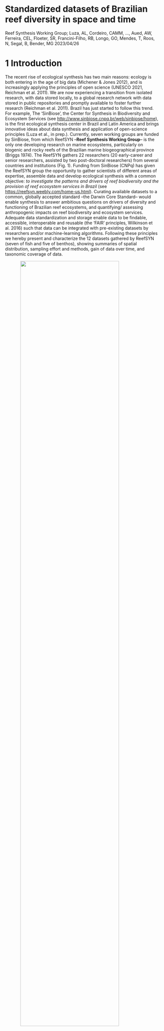 Standardized datasets of Brazilian reef diversity in space and time
================
Reef Synthesis Working Group; Luza, AL, Cordeiro, CAMM, …, Aued, AW,
Ferreira, CEL, Floeter, SR, Francini-Filho, RB, Longo, GO, Mendes, T,
Roos, N, Segal, B, Bender, MG
2023/04/26

<!-- README.md is generated from README.Rmd. Please edit that file -->
<!-- badges: start -->
<!-- badges: end -->

# 1 Introduction

The recent rise of ecological synthesis has two main reasons: ecology is
both entering in the age of big data (Michener & Jones 2012), and is
increasingly applying the principles of open science (UNESCO 2021,
Reichman et al. 2011). We are now experiencing a transition from
isolated research, with data stored locally, to a global research
network with data stored in public repositories and promptly available
to foster further research (Reichman et al. 2011). Brazil has just
started to follow this trend. For example, The ‘SinBiose’, the Center
for Synthesis in Biodiversity and Ecosystem Services (see
<http://www.sinbiose.cnpq.br/web/sinbiose/home>), is the first
ecological synthesis center in Brazil and Latin America and brings
innovative ideas about data synthesis and application of open-science
principles (Luza et al., in prep.). Currently, seven working groups are
funded by SinBiose, from which ReefSYN –**Reef Synthesis Working
Group**– is the only one developing research on marine ecosystems,
particularly on biogenic and rocky reefs of the Brazilian marine
biogeographical province (Briggs 1974). The ReefSYN gathers 22
researchers (20 early-career and senior researchers, assisted by two
post-doctoral researchers) from several countries and institutions (Fig.
1). Funding from SinBiose (CNPq) has given the ReefSYN group the
opportunity to gather scientists of different areas of expertise,
assemble data and develop ecological synthesis with a common objective:
*to investigate the patterns and drivers of reef biodiversity and the
provision of reef ecosystem services in Brazil* (see
<https://reefsyn.weebly.com/home-us.html>). Curating available datasets
to a common, globally accepted standard –the Darwin Core Standard– would
enable synthesis to answer ambitious questions on drivers of diversity
and functioning of Brazilian reef ecosystems, and quantifying/ assessing
anthropogenic impacts on reef biodiversity and ecosystem services.
Adequate data standardization and storage enable data to be findable,
accessible, interoperable and reusable (the ‘FAIR’ principles, Wilkinson
et al. 2016) such that data can be integrated with pre-existing datasets
by researchers and/or machine-learning algorithms. Following these
principles we hereby present and characterize the 12 datasets gathered
by ReefSYN (seven of fish and five of benthos), showing summaries of
spatial distribution, sampling effort and methods, gain of data over
time, and taxonomic coverage of data.

<img src="README_files/figure-gfm/unnamed-chunk-1-1.png" width="80%" height="80%" style="display: block; margin: auto;" /><img src="README_files/figure-gfm/unnamed-chunk-1-2.png" width="80%" height="80%" style="display: block; margin: auto;" />
Fig. 1: Institutions (A) and research topics (B) explored by the ReefSYN
team members.

# 2 Methodology

## 2.1 Geographical and temporal coverage

From 2001 up to 2020, we gathered data on fish and benthic organisms
(e.g., algae, corals) in more 344 localities distributed throughout the
Brazilian coast and oceanic islands (Fig. 2, Tables 1 and 2). All these
data came from geographically replicated, large-scale and long-term
ecological monitoring research programs conducted over the last decades
in Brazil (SISBOTA-MAR, PELD-ILOC, Abrolhos Bank monitoring), and from
novel initiatives such as the monitoring of reef fish and benthos of Rio
Grande do Norte (e.g., Ross et al. 2019). The Brazilian marine
biogeographical province (Briggs, 1974; Floeter et al., 2008; Pinheiro
et al., 2018), located in Southwestern Atlantic, host reefs with mostly
turbid and nutrient-rich waters due to the sediment discharge from
several rivers that flow into the coast (Aued et al., 2018; Loiola et
al., 2019; Mies et al., 2020).Coral and rocky reefs are disposed along
more than 27 latitude degrees in the narrow continental shelf (0.91N to
27.6S latitude degrees; Fig. 3). These reefs are exposed to varied
temperature, productivity and salinity settings, producing a
north/northeast and south/southeast regionalization of the coastal
biodiversity (Cord et al., 2022; Pinheiro et al., 2018). Far from the
coast there are four oceanic islands, which host coralligenous and rocky
reefs, with high endemism levels, and a varied similarity in species
composition to that of coastal reefs (Cord et al., 2022; Pinheiro et
al., 2018). Recent analysis of spatially extensive benthic datasets
revealed clear-water reef communities occurring in the oceanic islands
and in oligotrophic waters from the Northeast region, whereas
turbid-water reef communities occurring throughout the coast (Santana et
al. 2023). The sampling effort available in the current datasets was not
evenly distributed in time. Indeed, since 2001, the number of samples
accumulated over time, as well as the number of sampled taxa (Fig. 2).
There was a notable increase in sampling effort after 2012-2013, which
is associated with the Sisbiota-Mar network, the increase in team
members, aggregation of datasets, and the total amount of financial
support derived from network cooperative efforts/partners. The
ProspeqMar project, for example, which has bioprospection and holobiotic
investigation objectives, has been an important contribution to network
maintenance from 2013 onwards. Notably, the cumulative number of
eventIDs (i.e. information associated with a sampling event–
i.e. something that occurs at a place and time– Darwin Core Task Group
(2009)) over time across the datasets show that i) there was an abrupt
increase in the number of eventIDs after 2013, mainly for benthos
(leveraged by the Sisbiota-Mar project (CNPq)), ii) large projects such
as Sisbiota-Mar and PELD ILOC have already made an effort to gather data
from previous initiatives (Krajewski & Floeter 2011), iii) there was a
nearly constant increase in the number of fish taxa over time. For
benthos, in contrast, there were years of constancy amid years of abrupt
increase in the number of identified taxa (Figs. 3 and 4), a delay
probably caused by the laboratory and computational work required to
identify these organisms.

<img src="README_files/figure-gfm/unnamed-chunk-2-1.png" width="100%" height="100%" style="display: block; margin: auto;" />
Fig. 2: Spatial distribution of fish (left) and benthos (right) sampling
sites per dataset.

## 2.2 Data description

The datasets described here represent different efforts to gather data
on reef fish and benthos along the Brazilian biogeographical province.
We hereby present 13 datasets, being eight of reef fish and five of
benthos. Three out of seven fish datasets and two out of five benthic
datasets are time series (Tables 1 and 2). The remaining datasets are
spatial snapshots (only one visit to a site) whose data were collected
over many years. There were a total of 24020 samples distributed
throughout the Brazilian biogeographic province (n=19969 for fish, and
n=4051) from 2001 to 2023. These samples were distributed in a total of
55 sites and 316 localities.

Table 1: Description of reef fish datasets.

| Dataset |         Sampling Protocol          | Samples (n) |     Scale     | Sampling area (m2) | Number of sites |    Latitude    |   Longitude    |   Years   |
|:-------:|:----------------------------------:|:-----------:|:-------------:|:------------------:|:---------------:|:--------------:|:--------------:|:---------:|
|    I    | Underwater visual survey - 20 x 2m |    4570     | Transect/plot |         40         |       20        |  -27.85, 0.92  | -48.52, -28.86 | 2001-2015 |
|   VI    |        Video plot - 2 x 1m         |     390     | Transect/plot |         2          |       12        |  -27.6, -0.87  | -48.39, -34.04 | 2009-2014 |
|   IV    | Underwater Visual Survey - 20 x 2m |    3480     | Transect/plot |         40         |        4        |  -20.53, 0.97  | -33.82, -28.86 | 2006-2019 |
|  VIII   | Underwater visual survey - 20 x 2m |     859     | Transect/plot |         40         |        7        |  -6.38, -4.72  | -36.7, -34.93  | 2016-2023 |
|    V    | Underwater visual survey - 20 x 2m |    1897     | Transect/plot |         40         |        9        | -27.84, -27.12 | -48.53, -48.33 | 2007-2021 |
|   III   | Underwater visual survey - 20 x 2m |    2146     | Transect/plot |         40         |        1        | -23.01, -22.96 | -42.04, -41.98 | 2003-2021 |
|   II    | Stationary visual survey - 4 x 2m  |    6422     | Transect/plot |         8          |        5        |  -18, -16.89   | -39.15, -38.65 | 2001-2014 |
|   VII   | Underwater visual survey - 20 x 2m |     330     | Transect/plot |         40         |        1        | -24.11, -24.1  | -45.71, -45.69 | 2013-2022 |

Table 2: number of sampling events of benthos sampling, per dataset.

| Dataset |       Sampling Protocol       | Samples (n) |   Scale    | Sampling area (m2) | Number of sites |    Latitude    |   Longitude    |   Years   |
|:-------:|:-----------------------------:|:-----------:|:----------:|:------------------:|:---------------:|:--------------:|:--------------:|:---------:|
|   XI    | Photoquadrats - 0.25 x 0.25 m |     345     | Plot/point |        0.06        |       15        |  -27.6, -0.87  | -48.39, -29.31 | 2010-2014 |
|    X    | Photoquadrats - 0.66 x 0.75 m |     24      | Plot/point |        0.50        |        7        |  -24.29, 0.92  | -46.18, -28.86 | 2008-2018 |
|   XII   |    Photoquadrats 50 X 50cm    |    2748     | Plot/point |        0.25        |        4        |  -20.52, 0.92  | -33.82, -29.32 | 2013-2019 |
|  XIII   | Photoquadrats - 0.25 x 0.25 m |     285     | Plot/point |        0.06        |        7        |  -6.38, -4.75  | -36.69, -34.93 | 2016-2017 |
|   IX    |  Photoquadrats - 0.5 x 0.5 m  |     54      | Plot/point |        0.66        |        7        | -17.98, -16.89 | -39.15, -38.66 | 2003-2014 |
|   IX    |   Photoquadrats - 1 X 0.7 m   |     595     | Plot/point |        0.66        |        7        | -17.98, -16.89 | -39.15, -38.66 | 2003-2014 |

<!-- badges: start -->
<!-- badges: end -->

<img src="README_files/figure-gfm/unnamed-chunk-5-1.png" width="100%" height="100%" style="display: block; margin: auto;" />
Fig. 3: The number of sampling events accumulated over time for fish
(top) and benthos (bottom). One sampling event consists, for example, on
one transect deployed into a locality. The vertical segments indicate
the year in which data included in each dataset started to be collected.
The horizontal bars depict the main funding sources as follows: dark
gray bar: Sisbiota, CNPq; light gray bar: PELD, CNPq; green bar:
ReefSYN, SinBiose CNPq.Databases: I: Fish communities from the Brazilian
province; II: Abrolhos Bank monitoring/time series; III: Arraial do Cabo
(Rio de Janeiro) monitoring/time series; IV: Oceanic islands’
monitoring/time series; V: Santa Catarina monitoring/time series; VI:
Trophic interactions along the Western Atlantic; VII: Alcatrazes
monitoring/time series; VIII: Rio Grande do Norte monitoring/time
series; IX: Benthic communities’ monitoring in Abrolhos Bank; X:
Extended benthic communities from the Brazilian province; XI: Benthic
communities from the Brazilian province; XII: Benthic communities’
monitoring/time series from oceanic islands; XIII: Benthic communities
from Rio Grande do Norte.

<img src="README_files/figure-gfm/unnamed-chunk-6-1.png" width="100%" height="100%" style="display: block; margin: auto;" />
Fig. 4: Trends in the number of scientific names accumulated over time
for fish (top) and benthos (bottom). The vertical segments depict the
year in which data included in each Dataset started to be collected. The
horizontal bars depict the formal funding as follows: dark gray bar:
Sisbiota, CNPq; light gray bar: PELD, CNPq; green bar: ReefSYN, SinBiose
CNPq. Databases: I: Fish communities from the Brazilian province; II:
Abrolhos Bank monitoring/time series; III: Arraial do Cabo (Rio de
Janeiro) monitoring/time series; IV: Oceanic islands’ monitoring/time
series; V: Santa Catarina monitoring/time series; VI: Trophic
interactions along the Western Atlantic; VII: Alcatrazes monitoring/time
series; VIII: Rio Grande do Norte monitoring/time series; IX: Benthic
communities’ monitoring in Abrolhos Bank; X: Extended benthic
communities from the Brazilian province; XI: Benthic communities from
the Brazilian province; XII: Benthic communities’ monitoring/time series
from oceanic islands; XIII: Benthic communities from Rio Grande do
Norte.

# 2.3 Data sources and sampling protocol

## 2.3.1 Reef fish datasets

### 2.3.1.1 Dataset I: Fish communities from the Brazilian province

This dataset, used by Morais et al. (2017), includes fish counts and
size estimates in 4,570 transects distributed over 137 localities in 20
different sites spanning from 0° to 27°S latitude degrees (including
oceanic islands). Sampling descriptors include *Observer ID*, *site
depth*, and *date*. The geographical information (coordinates) is
indicated here at the site level (i.e., represents a set of replicates
of transects in a given time and place). The method used to sample fish
was underwater visual census (UVC) with 20 × 2m in dimension, and
samples were obtained in the austral summer from 2007 to 2011. Strip
transects performed by free or scuba diving, during which the diver
unwound a tape while identifying, counting and estimating the total
length (LT, cm) of non-cryptic fishes \>10 cm. And, while retracting the
tape, following the same procedure for benthic-associated non-cryptic
fishes \<10 cm and cryptic species (see Morais et al. 2017 for more
details). The dataset also includes data from Krajewski & Floeter
(2011).

### 2.3.1.2 Dataset II: Abrolhos Bank monitoring/time series

Fish assemblage data from the Abrolhos Bank was collected by Ronaldo
Francini-Filho from 2001 to 2014. The dataset here includes samples of
five sites and 28 localities nested within sites but not evenly
distributed in space.. The variables in this dataset are related to the
description of fish identification and abundance, measured at stationary
visual censuses (4 x 2m, 5 min). Depth of sampling varied among sites
and ranged between 2 and 15m. Benthic communities assessments were
completed at the same sites, localities and depths of fish stationary
censuses, using either point-intersect technique (four 10m-transects in
each depth and locality) or photo quadrats (10 quadrats, 0.7m2).

### 2.3.1.3 Dataset III: Arraial do Cabo (Rio de Janeiro) monitoring/time series

The data were collected by the [LECAR team](https://www.lecar.uff.br/)
from 2003 to 2021, but were annually collected only from 2014 to 2021 at
four of the 21 sites monitored. All other sites were sampled
opportunistically. Dataset includes fish species, size and abundance
recorded at 40m2 (20x2m) belt-transects in rocky reefs in Arraial do
Cabo, Rio de Janeiro. Transects were laid at different depths at,
approximately, 5m intervals according to local maximum depths, ranging
from 1 to 25m deep. Samples include data from two distinct oceanographic
domains present locally, one under strong influence of seasonal
upwelling, and another with indirect influence of the upwelling.

### 2.3.1.4 Dataset IV: Oceanic islands’ monitoring/time series

Dataset of fish recorded in the four oceanic islands of Brazil: Fernando
de Noronha Archipelago, Rocas’ Atoll, Trindade Island and Martiz Vaz
Archipelago, and Saint Peter and Saint Paul’s Archipelago. Data were
collected from 2013 to 2019, organized by Juan Quimbayo, Thiago Silveira
and Cesar Cordeiro (PELD-ILOC team) and is curated by Cesar Cordeiro.
The method used to sample fish was the underwater visual census (UVC).
These data were generated by the team of applying the same UVS protocol
(20 x 2m strip transect) described above and used by Morais et
al. (2017). Transects were laid at different depths at 5m intervals
according to local maximum depths, ranging from 3 to 25m deep.

### 2.3.1.5 Dataset V: Santa Catarina monitoring/time series

The data was collected yearly by the [LBMM team](https://lbmm.ufsc.br/),
from 2007 to 2021. Dataset includes fish species, size and abundance
recorded at 40m2 (20x2m) belt-transects in nine sites along the Santa
Catarina state coastal area. Transects were laid at different depths at,
approximately, 5m intervals according to local maximum depths, ranging
from 1 to 25m deep (Quimbayo et al. 2022).

### 2.3.1.6 Dataset VI: Trophic interactions along the Western Atlantic

This dataset, used by Longo et al. (2019), includes records of feeding
behavior of fish over the benthic community, as well interactions among
fish. These data were obtained with 1,133 unique videoplots deployed in
70 localities from 17 different sites spanning 61 degrees of latitude,
from 34°N to 27°S. Sampling descriptors include *recording time*,
*date*, *depth*, and *observed ID*. At each site, static videos were
replicated at 2 × 1 m areas positioned haphazardly on the reefs, with
5–10 m between replicates. Feeding pressure was estimated as the product
of the number of bites taken and the body mass (in kilograms) of the
fish, accounting for body size variation. Individual biomass was
obtained through length–weight relationships from the literature (Froese
& Pauly, 2016).

### 2.3.1.7 Dataset VII: Alcatrazes monitoring/time series

This dataset has been collected through the collective effort among
Instituto Chico Mendes, Centro de Biologia Marinha, Universidade de São
Paulo (CEBIMar/USP), LECAR and LBMM teams. The Alcatrazes Archipelago
(AA) is located 36 km offshore the Northern Coast of São Paulo State,
Brazil (24°06’03” S, 45°41’25” W; Fig. 1). This archipelago is composed
of one main island and 13 rocky outcrops of different size, making up 73
ha of land. The Alcatrazes monitoring program started 2013 until present
and has aimed to monitor reef fish assemblages using belt transects
(underwater visual surveys of 40 m2 (20 - 2m transects). A total of 113
species were recorded (109 identified at the level of species and four
at the level of genus) along 325 plots (belt transects). In each
transect, the divers identified, counted, and estimated the total length
(TL) of all fish species observed within a belt transect.

### 2.3.1.8 Dataset VIII: Rio Grande do Norte monitoring/time series

Data collected by Guilherme Longo and Natália Roos in Rio Grande do
Norte, based on fishes and benthos collected in the same spatial unit. A
transect of 20x2m was used to record fishes, they also deployed 10 photo
quadrats to register benthic organisms. Data have been collected yearly
since 2016, at depths ranging from 1 to 28 m according to local depth.
These data were used in a publication by Natalia Roos [Roos et
al. 2019](https://www.int-res.com/prepress/m13005.html).

## 2.3.2 Benthic datasets

### 2.3.2.1 Dataset IX: Benthic communities’ monitoring in Abrolhos Bank

A mosaic of 15 high-resolution digital images totaling 0.7 m2
constituted each sample. Quadrats were permanently delimited by fixed
metal pins and set at random distances along a 20–50 m axis on the tops
of reef pinnacles. Relative coral cover was estimated through the
identification of organisms below 300 randomly distributed points per
quadrat (i.e., 20 points per photograph) using the Coral Point Count
with Excel Extensions software (Kohler and Gill, 2006). The counts of
benthic organisms were converted to percentages.

### 2.3.2.2 Dataset X: Extended benthic communities from the Brazilian province

This dataset was compiled by Erika Santana, Anaíde Aued, and Ronaldo
Francini-Filho, and consists of data on benthic organisms sampled in
photo quadrats deployed in several sites disposed along the coast and
oceanic islands. This dataset is complementary to the dataset of Aued et
al. (2018). Following the imaging register, image processing was done
using the Coral Point Count with Excel extensions software (CPCe v. 4.1)
(Kohler and Gill, 2006). Benthic organisms were identified at different
taxonomic levels (morphotype, species, order). Morphotypes were adapted
from Steneck and Dethier (1994) in which algae are grouped according to
morpho-anatomical characteristics. However, morphotype, bare substrate,
sediment, lost information (shade, quadrat, tape) and turf were not
included in the data because they do not represent taxonomic entities in
which DwC standards are based. The dataset originally had environmental
descriptors such as *site depth*, *month* and *year*, which were
adequate here using DwC standards. This dataset was combined with the
dataset of Aued et al. (2018) in the analysis of Santana et al. (2023).
For dataset including benthic cover categories not included here, please
contact data providers.

### 2.3.2.3 Dataset XI: Benthic communities from the Brazilian province

This dataset includes site-level cover information of ~100 benthic taxa from 3,855 photo quadrats deployed in 40 localities from 15 different sites, spanning 0° to 27°S latitude degrees. The data here is the same as in Aued et al. (2018), and sampling sites indicated here are the same from Morais et al. (2017) and Aued et al. (2018). Benthic organisms were
identified at the lowest possible taxonomic level (i.e., morphotype,
species, order) according to constraints related to image
identification. Image processing was done using the Coral Point Count
with Excel extensions software (CPCe v. 4.1) (Kohler and Gill, 2006),
with the exception of data from Trindade island which was analysed using
the photoQuad software (Trygonis & Sini, 2012). Bare substrate,
sediment, lost information (shade, quadrat, tape) and turf were not
included in the data because they do not represent taxonomic entities in
which DwC standards are based. Sampling descriptors include *photo
quadrat ID*, *site depth*, *date* or *year* and, for some samples,
*observer ID.* The geographical information is indicated at the site
level. Six to twenty 2x1m horizontal surfaces of reef area on each depth
strata were haphazardly selected for taking photo quadrats (25 x 25 cm)
and characterized the benthic community. Each 2x1m area was set, at
least, two meters apart from each other and considered as independent
sample units.

### 2.3.2.4 Dataset XII: Benthic communities’ monitoring/time series from oceanic islands

Dataset of benthic communities recorded in the four oceanic islands of
Brazil: Fernando de Noronha Archipelago, Rocas’ Atoll, Trindade Island
and Martin Vaz Archipelago, and Saint Peter and Saint Paul’s
Archipelago. These data were collected from 2013 to 2022, organized by
Thiago Silveira and Cesar Cordeiro (PELD-ILOC team) and curated by Cesar
Cordeiro. These data were generated by the team of [PELD ILOC
project](http://peldiloc.sites.ufsc.br/), and are still being sampled
annually. As the images from 2020 to 2022 are still under analysis,
these data were not included here. The method for registering the
benthic community included three to six fixed transects (20 m) parallel
to the coastline placed at 2 m intervals. Ten to 11 (50 × 50 cm) photo
quadrats were taken at each transect in each year and locality from 2013
to 2019. Following the imaging register, image processing was done using
the Coral Point Count with Excel extensions software (CPCe v. 4.1)
(Kohler and Gill, 2006). This stage consisted on the identification of
major taxonomic, morpho-anatomical benthic groups and the estimation of
their relative cover in samples. Bare substrate, sediment, lost
information (shade, quadrat, tape), morpho-anatomical benthic groups and
turf were not included in the data because they do not represent
taxonomical entities in which DwC standards are based. Software analysis
were performed by overlaying 50 random points on each image and
identifying the organisms immediately below each point details (details
in Zamoner et al. 2021).

### 2.3.2.4 Dataset XIII: Benthic communities from Rio Grande do Norte

See 2.3.1.4

# 2.4 Data management and standardization

We strive to standardize data and follow the FAIR principles of data
science – i.e. data should be “findable”, “accessible”, “interoperable”,
and “reusable” (Wilkinson et al., 2016). Data holders supplied their
datasets to the database managers in digital format (e.g., spreadsheets,
csv files). The datasets were predominantly managed in the R Programming
Environment (R Core Team 2022).

# 2.5 Data structure

All datasets are available as a Darwin Core Archive (DwC-A), and all
fields were named compliant with Darwin Core (DwC) standards (TDWG,
2015), which includes an event core (event sampling data), occurrence
(taxonomic data), and extended measurement or fact (environmental
variables and taxa counts or cover) (Fig. 5).

<img src="dataStructure.png" width="75%" height="75%" style="display: block; margin: auto;" />
Fig. 5: ReefSYN data structure following the Darwin Core Standard.
Dataset codes in Tables 1 and 2.

# 2.6 Quality assurance/quality control procedures

- The name of all taxa were checked against the WoRMS database, using
  the R package “worrms” (World Register of Marine Species (WoRMS,
  2022)). Thus, valid scientific names were called
  “scientificNameAccepted” following the DwC standard.
- Samples were always collected by researchers or trained students.
- Sampling methods are broadly used and accepted worldwide.
- Data were checked by two data managers (A.L. Luza, C. Cordeiro) and
  questions were sent to data owners whenever necessary. The data owners
  are listed in the Author contributions’ section. Overall, main
  inconsistencies found in the datasets (and solved by contacting the
  data owners) were related with 1) region names; 2) locality names; 3)
  site names; 4) different IDs of unique sampling events; 5) format of
  sampling day, month and year; 6) Missing sampling day, month, year; 7)
  lack of geographical information; 8) misspelling of species names; 9)
  sampling unit identity (e.g., one video plot, photoquadrat).
- Data owners shared Microsoft Excel spreadsheets (“.csv”, “.xlsx”),
  often containing data in a wide format. Most data were transformed
  into a long format, organized, standardized (following the DwC
  standard) and processed using the R Programming Environment (R Core
  Team, 2022). Some modifications that could not be easily done in R,
  regarding the splitting of sample IDs, were done in Microsoft Excel.
  It consisted in dealing with eventIDs separated by different
  separators (“ \_ “,” . ” , …) and we used Excel to have more control
  on what information to get. R routines (scripts) are available at
  GitHub, together with the raw data.
- Softwares used to identify benthos were cited in the description of
  each dataset so the data user is aware of them.

# 2.7 Taxonomic coverage

General taxonomic coverage description

The seven fish datasets comprise the description of the occurrence of
318 taxa from 176 genera, 69 families and 2 classes, being them
TeleosteiandElasmobranchii. The five benthic datasets comprise the
description of the occurrence of 82 taxa, 82 genera, 68 families, 15
classes, and 4 kingdoms, being them Plantae, Animalia, Bacteria,
Chromista. Because the photographic identification does not always allow
the species level identification, the number of genera and families are
comparatively high relative to species richness. In general, the
datasets with a large spatial coverage (datasets I and X from
SISBIOTA-Mar project) showed higher taxa richness in comparison with
local monitoring (datasets IV and XI) (Fig. 6).

<img src="README_files/figure-gfm/unnamed-chunk-8-1.png" width="100%" height="100%" style="display: block; margin: auto;" />
Fig. 6: Taxa richness according to taxonomic classification in each
dataset. Column labels denote different reef fish and benthos datasets
(see Fig. 5).

# 2.8 Taxonomic coverage per dataset

## 2.8.1 Fish

*Taxonomic ranks*

Kingdom: Animalia, NA

Phylum: Chordata, NA

Class: Elasmobranchii, Teleostei, NA

Orders: Acanthuriformes, Acropomatiformes, Albuliformes, Anguilliformes,
Aulopiformes, Batrachoidiformes, Beloniformes, Blenniiformes,
Callionymiformes, Carangaria incertae sedis, Carangiformes,
Carcharhiniformes, Centrarchiformes, Clupeiformes, Dactylopteriformes,
Eupercaria incertae sedis, Gobiesociformes, Gobiiformes,
Holocentriformes, Kurtiformes, Lophiiformes, Mugiliformes, Mulliformes,
Myliobatiformes, Orectolobiformes, Ovalentaria incertae sedis,
Perciformes, Pleuronectiformes, Rhinopristiformes, Scombriformes,
Syngnathiformes, Tetraodontiformes, Torpediniformes, NA

Families: Acanthuridae, Albulidae, Antennariidae, Apogonidae,
Aulostomidae, Balistidae, Batrachoididae, Belonidae, Blenniidae,
Bothidae, Callionymidae, Carangidae, Carcharhinidae, Centropomidae,
Chaenopsidae, Chaetodontidae, Cirrhitidae, Dactylopteridae, Dasyatidae,
Diodontidae, Dorosomatidae, Echeneidae, Engraulidae, Ephippidae,
Fistulariidae, Gerreidae, Ginglymostomatidae, Gobiesocidae, Gobiidae,
Grammatidae, Gymnuridae, Haemulidae, Hemiramphidae, Holocentridae,
Kyphosidae, Labridae, Labrisomidae, Lutjanidae, Malacanthidae,
Microdesmidae, Monacanthidae, Mugilidae, Mullidae, Muraenidae,
Myliobatidae, Narcinidae, Ogcocephalidae, Ophichthidae, Opistognathidae,
Ostraciidae, Pempheridae, Pinguipedidae, Pomacanthidae, Pomacentridae,
Pomatomidae, Priacanthidae, Rachycentridae, Rhinobatidae, Scaridae,
Sciaenidae, Scombridae, Scorpaenidae, Serranidae, Sparidae,
Sphyraenidae, Syngnathidae, Synodontidae, Tetraodontidae,
Tripterygiidae, NA

Genus: Ablennes, Abudefduf, Acanthistius, Acanthostracion, Acanthurus,
Aetobatus, Ahlia, Albula, Alectis, Alphestes, Aluterus, Amblycirrhitus,
Amphichthys, Anchoviella, Anisotremus, Antennarius, Apogon, Archosargus,
Arcos, Astrapogon, Aulostomus, Azurina, Balistes, Bathygobius, Belone,
Bodianus, Bothus, Calamus, Callionymus, Cantherhines, Canthidermis,
Canthigaster, Caranx, Carcharhinus, Centropomus, Centropyge,
Cephalopholis, Chaetodipterus, Chaetodon, Channomuraena, Chilomycterus,
Chloroscombrus, Choranthias, Chromis, Clepticus, Coryphopterus,
Cosmocampus, Cryptotomus, Ctenogobius, Dactylopterus, Dasyatis,
Decapterus, Dermatolepis, Diapterus, Diodon, Diplectrum, Diplodus,
Doratonotus, Dules, Echeneis, Echidna, Elacatinus, Elagatis,
Emblemariopsis, Enchelycore, Engraulis, Enneanectes, Entomacrodus,
Epinephelus, Equetus, Eucinostomus, Eugerres, Euthynnus, Fistularia,
Gerres, Ginglymostoma, Gnatholepis, Gobioclinus, Gobiosoma,
Goblioclinus, Gramma, Gymnothorax, Gymnura, Haemulon, Halichoeres,
Harengula, Helcogramma, Hemiramphus, Heteropriacanthus, Hippocampus,
Holacanthus, Holocentrus, Hypanus, Hypleurochilus, Hyporthodus,
Hypsoblennius, Kyphosus, Labrisomus, Lactophrys, Lutjanus, Malacanthus,
Malacoctenus, Melichthys, Micrognathus, Microgobius, Microspathodon,
Mugil, Mulloidichthys, Mullus, Muraena, Mycteroperca, Myliobatis,
Myrichthys, Myripristis, Narcine, Negaprion, Nicholsina, Ocyurus,
Odontoscion, Ogcocephalus, Ophichthus, Ophioblennius, Opistognathus,
Orthopristis, Pagrus, Parablennius, Paraclinus, Paranthias, Pareques,
Pempheris, Phaeoptyx, Pinguipes, Platybelone, Plectrypops, Pomacanthus,
Pomatomus, Porichthys, Priacanthus, Priolepis, Prognathodes,
Pronotogrammus, Pseudobatos, Pseudocaranx, Pseudupeneus, Ptereleotris,
Rachycentron, Rhinobatos, Rhomboplites, Rypticus, Sardinella,
Sargocentron, Scartella, Scarus, Scomberomorus, Scorpaena, Scorpaenodes,
Selar, Selene, Seriola, Serranus, Sparisoma, Sphoeroides, Sphyraena,
Starksia, Stegastes, Stephanolepis, Strongylura, Synodus, Thalassoma,
Trachinotus, Upeneus, Uraspis, Xyrichtys, Zapteryx, NA

Species: Ablennes hians, Abudefduf saxatilis, Acanthistius brasilianus,
Acanthostracion polygonia, Acanthostracion polygonium, Acanthostracion
quadricornis, Acanthurus bahianus, Acanthurus chirurgus, Acanthurus
coeruleus, Acanthurus monroviae, Aetobatus narinari, Ahlia egmontis,
Albula vulpes, Alectis ciliaris, Alphestes afer, Aluterus monoceros,
Aluterus scriptus, Amblycirrhitus earnshawi, Amblycirrhitus pinos,
Amphichthys cryptocentrus, Anchoviella lepidentostole, Anisotremus
moricandi, Anisotremus surinamensis, Anisotremus virginicus, Antennarius
multiocellatus, Apogon americanus, Apogon axillaris, Apogon
pseudomaculatus, Archosargus probatocephalus, Archosargus rhomboidalis,
Arcos rhodospilus, Astrapogon puncticulatus, Aulostomus maculatus,
Aulostomus strigosus, Azurina multilineata, Balistes capriscus, Balistes
vetula, Bathygobius soporator, Belone belone, Bodianus insularis,
Bodianus pulchellus, Bodianus rufus, Bothus lunatus, Bothus ocellatus,
Calamus calamus, Calamus penna, Callionymus bairdi, Cantherhines
macrocerus, Cantherhines pullus, Canthidermis maculata, Canthidermis
sufflamen, Canthigaster figueiredoi, Canthigaster sanctaehelenae, Caranx
bartholomaei, Caranx crysos, Caranx hippos, Caranx latus, Caranx
lugubris, Caranx ruber, Carcharhinus perezi, Carcharhinus perezii,
Centropomus parallelus, Centropomus undecimalis, Centropyge
aurantonotus, Cephalopholis fulva, Chaetodipterus faber, Chaetodon
ocellatus, Chaetodon sanctaehelenae, Chaetodon sedentarius, Chaetodon
striatus, Channomuraena vittata, Chilomycterus reticulatus,
Chilomycterus spinosus, Chloroscombrus chrysurus, Choranthias
salmopunctatus, Chromis flavicauda, Chromis jubauna, Chromis limbata,
Chromis limbaughi, Chromis scotti, Clepticus brasiliensis, Coryphopterus
dicrus, Coryphopterus glaucofraenum, Coryphopterus thrix, Cosmocampus
albirostris, Cryptotomus roseus, Ctenogobius saepepallens, Dactylopterus
volitans, Dasyatis marianae, Decapterus macarellus, Decapterus
punctatus, Dermatolepis inermis, Diapterus auratus, Diodon holocanthus,
Diodon hystrix, Diplectrum formosum, Diplectrum radiale, Diplodus
argenteus, Doratonotus megalepis, Dules auriga, Echeneis naucrates,
Echidna catenata, Elacatinus figaro, Elacatinus phthirophagus,
Elacatinus pridisi, Elagatis bipinnulata, Emblemariopsis signifer,
Enchelycore anatina, Enchelycore carychroa, Enchelycore nigricans,
Engraulis anchoita, Enneanectes altivelis, Enneanectes smithi,
Epinephelus adscensionis, Epinephelus itajara, Epinephelus marginatus,
Epinephelus morio, Equetus lanceolatus, Eucinostomus argenteus,
Eucinostomus lefroyi, Eucinostomus melanopterus, Eugerres brasilianus,
Euthynnus alletteratus, Fistularia petimba, Fistularia tabacaria, Gerres
cinereus, Ginglymostoma cirratum, Gnatholepis thompsoni, Gobioclinus
kalisherae, Gobiosoma hemigymnum, Goblioclinus kalisherae, Gramma
brasiliensis, Gymnothorax funebris, Gymnothorax miliaris, Gymnothorax
mordax, Gymnothorax moringa, Gymnothorax vicinus, Gymnura altavela,
Haemulon atlanticus, Haemulon aurolineatum, Haemulon chrysargyreum,
Haemulon melanurum, Haemulon parra, Haemulon plumierii, Haemulon
squamipinna, Haemulon steindachneri, Halichoeres bivittatus, Halichoeres
brasiliensis, Halichoeres dimidiatus, Halichoeres maculipinna,
Halichoeres penrosei, Halichoeres poeyi, Halichoeres radiatus,
Halichoeres rubrovirens, Halichoeres sazimai, Harengula clupeola,
Harengula jaguana, Helcogramma ascensionis, Hemiramphus brasiliensis,
Heteropriacanthus cruentatus, Hippocampus reidi, Holacanthus ciliaris,
Holacanthus tricolor, Holocentrus adscensionis, Hypanus berthalutzea,
Hypanus marianae, Hypleurochilus brasil, Hypleurochilus fissicornis,
Hypleurochilus pseudoaequipinnis, Hyporthodus niveatus, Hypsoblennius
invemar, Kyphosus bigibbus, Kyphosus cinerascens, Kyphosus sectatrix,
Kyphosus vaigiensis, Labrisomus cricota, Labrisomus nuchipinnis,
Lactophrys trigonus, Lutjanus alexandrei, Lutjanus analis, Lutjanus
apodus, Lutjanus cyanopterus, Lutjanus griseus, Lutjanus jocu, Lutjanus
synagris, Malacanthus plumieri, Malacoctenus brunoi, Malacoctenus
delalandii, Malacoctenus lianae, Malacoctenus triangulatus, Malacoctenus
zaluari, Melichthys niger, Micrognathus crinitus, Microgobius carri,
Microspathodon chrysurus, Mugil curema, Mulloidichthys martinicus,
Mullus argentinae, Muraena melanotis, Muraena pavonina, Muraena
retifera, Mycteroperca acutirostris, Mycteroperca bonaci, Mycteroperca
interstitialis, Mycteroperca microlepis, Mycteroperca venenosa,
Myliobatis goodei, Myrichthys breviceps, Myrichthys ocellatus,
Myripristis jacobus, Narcine brasiliensis, Negaprion brevirostris,
Nicholsina collettei, Nicholsina usta, Ocyurus chrysurus, Odontoscion
dentex, Ogcocephalus vespertilio, Ophichthus ophis, Ophioblennius
atlanticus, Ophioblennius macclurei, Ophioblennius trinitatis,
Opistognathus aurifrons, Orthopristis ruber, Pagrus pagrus, Parablennius
marmoreus, Parablennius pilicornis, Paraclinus spectator, Paranthias
furcifer, Pareques acuminatus, Pempheris schomburgkii, Phaeoptyx
pigmentaria, Pinguipes brasilianus, Plectrypops retrospinis, Pomacanthus
arcuatus, Pomacanthus paru, Pomatomus saltatrix, Porichthys
porosissimus, Priacanthus arenatus, Priolepis ascensionis, Prognathodes
brasiliensis, Prognathodes guyanensis, Prognathodes marcellae,
Prognathodes obliquus, Pronotogrammus martinicensis, Pseudobatos
horkelii, Pseudocaranx dentex, Pseudupeneus maculatus, Ptereleotris
randalli, Rachycentron canadum, Rhomboplites aurorubens, Rypticus
bistrispinus, Rypticus saponaceus, Sardinella brasiliensis, Sargocentron
bullisi, Scartella cristata, Scarus trispinosus, Scarus zelindae,
Scomberomorus brasiliensis, Scomberomorus maculatus, Scomberomorus
regalis, Scorpaena brachyptera, Scorpaena brasiliensis, Scorpaena
dispar, Scorpaena isthmensis, Scorpaena plumieri, Scorpaenodes
caribbaeus, Selar crumenophthalmus, Selene setapinnis, Selene vomer,
Seriola dumerili, Seriola lalandi, Seriola rivoliana, Serranus aliceae,
Serranus atricauda, Serranus atrobranchus, Serranus baldwini, Serranus
flaviventris, Serranus phoebe, Sparisoma amplum, Sparisoma axillare,
Sparisoma frondosum, Sparisoma radians, Sparisoma rocha, Sparisoma
tuiupiranga, Sparisoma viride, Sphoeroides greeleyi, Sphoeroides
spengleri, Sphoeroides testudineus, Sphyraena barracuda, Sphyraena
borealis, Sphyraena guachancho, Sphyraena picudilla, Sphyraena tome,
Starksia brasiliensis, Stegastes fuscus, Stegastes lubbocki, Stegastes
partitus, Stegastes pictus, Stegastes rocasensis, Stegastes sanctipauli,
Stegastes variabilis, Stephanolepis hispidus, Strongylura marina,
Strongylura timucu, Synodus foetens, Synodus intermedius, Synodus
synodus, Thalassoma ascensionis, Thalassoma noronhanum, Thalassoma
sanctaehelenae, Trachinotus falcatus, Trachinotus goodei, Trachinotus
ovatus, Upeneus parvus, Uraspis secunda, Xyrichtys blanchardi, Xyrichtys
novacula, Zapteryx brevirostris

## 2.8.2 Benthos

*Taxonomic ranks*

Kingdom: Animalia, Bacteria, Chromista, Plantae

Phylum: Annelida, Arthropoda, Bryozoa, Chlorophyta, Chordata, Cnidaria,
Cyanobacteria, Echinodermata, Mollusca, Ochrophyta, Porifera, Rhodophyta

Class: Anthozoa, Ascidiacea, Asteroidea, Bivalvia, Demospongiae,
Echinoidea, Florideophyceae, Gymnolaemata, Homoscleromorpha, Hydrozoa,
Ophiuroidea, Phaeophyceae, Polychaeta, Thecostraca, Ulvophyceae, NA

Orders: Actiniaria, Agelasida, Amphilepidida, Anthoathecata,
Aplousobranchia, Bryopsidales, Camarodonta, Ceramiales, Cheilostomatida,
Chondrillida, Cladophorales, Clionaida, Corallinales, Dasycladales,
Diadematoida, Dictyoceratida, Dictyotales, Ectocarpales, Fucales,
Gelidiales, Gigartinales, Halymeniales, Haplosclerida,
Homosclerophorida, Leptothecata, Malacalcyonacea, Nemaliales,
Peyssonneliales, Phlebobranchia, Poecilosclerida, Rhodymeniales,
Sabellida, Scleractinia, Stolidobranchia, Suberitida, Ulvales,
Verongiida, Zoantharia, NA

Families: Agariciidae, Agelasidae, Aglaopheniidae, Aplysinidae,
Ascidiidae, Astrangiidae, Astrocoeniidae, Bryopsidaceae,
Callyspongiidae, Carijoidae, Caulerpaceae, Champiaceae, Chondrillidae,
Cladophoraceae, Clionaidae, Codiaceae, Corallinaceae, Crambeidae,
Cystocloniaceae, Dasycladaceae, Dendrophylliidae, Diadematidae,
Dictyotaceae, Didemnidae, Echinometridae, Faviidae, Galaxauraceae,
Gelidiaceae, Gelidiellaceae, Gorgoniidae, Halimedaceae, Halymeniaceae,
Irciniidae, Lithophyllaceae, Lomentariaceae, Meandrinidae,
Mesophyllumaceae, Microcionidae, Milleporidae, Montastraeidae,
Nephtheidae, Niphatidae, Ophiotrichidae, Paramuriceidae, Parazoanthidae,
Petrosiidae, Peyssonneliaceae, Plakinidae, Plexaurellidae, Plexauridae,
Pocilloporidae, Poritidae, Pterogorgiidae, Rhizangiidae, Rhodomelaceae,
Sargassaceae, Schizoporellidae, Scytosiphonaceae, Serpulidae,
Sertulariidae, Siphonocladaceae, Sphenopidae, Styelidae, Suberitidae,
Ulvaceae, Valoniaceae, Wrangeliaceae, Zoanthidae, NA

Genus: Agaricia, Agelas, Aiolochroia, Amphimedon, Amphiroa, Aplysina,
Astrangia, Botrylloides, Bryopsis, Callyspongia, Canistrocarpus,
Carijoa, Caulerpa, Chaetomorpha, Champia, Chondrilla, Cladophora,
Clathria, Cliona, Codium, Colpomenia, Diadema, Dictyopteris,
Dictyosphaeria, Dictyota, Didemnum, Digenea, Echinometra, Favia,
Galaxaura, Gelidiella, Gelidiopsis, Gelidium, Halimeda, Halymenia,
Heterogorgia, Hypnea, Idiellana, Ircinia, Jania, Laurencia, Leptogorgia,
Lobophora, Macrorhynchia, Madracis, Meandrina, Mesophyllum, Millepora,
Monanchora, Montastraea, Muricea, Muriceopsis, Mussismilia, Neomeris,
Neospongodes, Ophiothela, Padina, Palythoa, Parazoanthus, Peyssonnelia,
Phallusia, Phyllogorgia, Plakinastrella, Plexaurella, Porites,
Protopalythoa, Pseudosuberites, Sargassum, Schizoporella, Siderastrea,
Stephanocoenia, Stypopodium, Tricleocarpa, Trididemnum, Tubastraea,
Udotea, Ulva, Valonia, Verongula, Wrangelia, Xestospongia, Zoanthus, NA

Species: Agaricia agaricites, Agaricia fragilis, Agaricia humilis,
Agelas dispar, Aiolochroia crassa, Aplysina fulva, Aplysina lactuca,
Aplysina lacunosa, Astrangia rathbuni, Astrangia solitaria, Botrylloides
nigrum, Bryopsis pennata, Callyspongia vaginalis, Canistrocarpus
cervicornis, Carijoa riisei, Caulerpa cupressoides, Caulerpa mexicana,
Caulerpa racemosa, Caulerpa verticillata, Champia parvula, Chondrilla
nucula, Cliona delitrix, Codium intertextum, Colpomenia sinuosa, Diadema
antillarum, Dictyopteris jolyana, Dictyopteris justii, Dictyopteris
plagiogramma, Dictyosphaeria versluysii, Dictyota menstrualis, Dictyota
mertensii, Didemnum perlucidum, Digenea simplex, Echinometra lucunter,
Favia gravida, Gelidiella acerosa, Gelidium floridanum, Gelidium
pusillum, Halimeda discoidea, Halimeda opuntia, Hypnea musciformis,
Idiellana pristis, Ircinia felix, Ircinia strobilina, Lobophora
variegata, Macrorhynchia philippina, Madracis decactis, Meandrina
brasiliensis, Meandrina braziliensis, Mesophyllum erubescens, Millepora
alcicornis, Millepora braziliensis, Millepora nitida, Monanchora
arbuscula, Monanchora brasiliensis, Montastraea cavernosa, Muricea
flamma, Muriceopsis sulphurea, Mussismilia braziliensis, Mussismilia
harttii, Mussismilia hispida, Mussismilia leptophylla, Neomeris
annulata, Neospongodes atlantica, Ophiothela mirabilis, Palythoa
caribaeorum, Palythoa grandiflora, Palythoa variabilis, Phallusia nigra,
Phyllogorgia dilatata, Plakinastrella microspiculifera, Plexaurella
grandiflora, Plexaurella regia, Porites astreoides, Porites branneri,
Stephanocoenia intersepta, Tricleocarpa cylindrica, Valonia ventricosa,
Verongula gigantea, Verongula rigida, Xestospongia muta, Zoanthus
sociatus

# 3 Data availability

These data are published under CC BY-NC licence. “Policy of data sharing
and use” can be found in the ReefSYN Organization in Github (available
[here::here](https://github.com/Sinbiose-Reefs/reefsyn_site/blob/master/DataPolicy_SINBIOSE.pdf)).
Data embargo goes up to **January 2024**, one year after the end of
ReefSYN funding.

# 4 Potential use and conclusions

Develop this. Mention the objectives of published and ongoing papers.

# Author contributions

AL Luza and CAMM Cordeiro standardized the data to the DwC Standard.
Data holders: CAMM Cordeiro, AW Aued, CEL Ferreira, T Mendes, N Roos, GO
Longo, RB Francini-Filho, SR Floeter.

# Competing interests

The authors have no competing interest to declare.

# Disclaimer

Embargo for fish dataset III (Time series of Arraial do Cabo, Rio de
Janeiro)

# Permits

Data were collected following Brazilian government legislation. This
includes authorization to the SISBIOTA-Mar project to assess images of
the benthic communities along the Brazilian reefs, under the permits \#
06/2012 (Parcel do Manuel Luis; SEMA-MA), \# 29953–1 (Rocas Atoll;
ICMBio/ MMA—Brazilian Ministry of Environment), \# 29687–2 (Fernando de
Noronha; ICMBio/ MMA—Brazilian Ministry of Environment), \# 32145–1
(Costa dos Corais, ICMBio/ MMA—Brazilian Ministry of Environment), \#
22637 (Abrolhos, ICMBio/ MMA—Brazilian Ministry of Environment), \#
4416–1 (Trindade Island, ICMBio/ MMA—Brazilian Ministry of Environment),
\# 37869 (Alcatrazes, ICMBio/ MMA—Brazilian Ministry of Environment), \#
21422 (Florianópolis Norte, ICMBio/ MMA—Brazilian Ministry of
Environment), and for RN Maracajaú (APA dos Recifes de Corais,
IDEMA-RN).

# Acknowledgements

Students and researchers that collected the data. ReefSYN was supported
by the Center for Synthesis in Biodiversity and Ecosystem Services
\[SinBiose\] (CNPq). Thiago Silveira (PELD-ILOC team)

# Financial support

This project is funded by the Center for Synthesis in Biodiversity and
Ecosystem Services [SinBiose](http://www.sinbiose.cnpq.br/web/sinbiose)
(CNPq \#442417/2019-5, granted to MGB). The center is part of the
National Council for Scientific and Technological Development (*Conselho
Nacional de Desenvolvimento Científico e Tecnológico*, CNPq).Researchers
from the “Brazilian Marine Biodiversity Research Network – SISBIOTA-Mar”
(CNPq \#563276/2010-0 and FAPESC \#6308/2011-8 to SRF) and ‘‘Programa de
Monitoramento de Longa Duração das Comunidades Recifais de Ilhas
Oceânicas – PELD ILOC’’ (CNPq 441241/2016-6, to CELF), initiatives that
collected and shared their data sets used in this research. ALL received
post-doctoral fellowships from CNPq (#153024/2022-4, \#164240/2021-7,
\#151228/2021-3, \#152410/2020-1). GOL is grateful to a research
productivity scholarship provided by the Brazilian National Council for
Scientific and Technological Development (CNPq; 310517/2019-2) and
Serrapilheira Institute (Grant No. Serra-1708-15364) for continued
research support.

# References

Aued AW, Smith F, Quimbayo JP, Cândido DV, Longo GO, Ferreira CEL, …
Segal B (2018). Large-scale patterns of benthic marine communities in
the Brazilian Province. PLoS ONE, 13(6), e0198452.
<https://doi.org/10.1371/journal.pone.0198452>

Briggs JC (1974) Marine zoogeography. McGraw-Hill, New York.

Bruce T, Meirelles PM, Garcia G, Paranhos R, Rezende CE, et al. (2012)
Abrolhos Bank Reef health evaluated by means of water quality, microbial
diversity, benthic cover, and fish biomass data. PLoS ONE 7(6): e36687.
<doi:10.1371/journal.pone.0036687>

Cord I, Nunes LT, Barroso CX, Freire AS, Gadig OBF, Gomes PB, … Floeter
SR (2022) Brazilian marine biogeography: a multi-taxa approach for
outlining sectorization. Marine Biology, 169: 61.
<https://doi.org/10.1007/s00227-022-04045-8>

Darwin Core Task Group (2009) Darwin Core. Biodiversity Information
Standards (TDWG) <http://www.tdwg.org/standards/450>

Floeter SR, Rocha LA, Robertson DR, Joyeux JC, Smith-Vaniz WF, Wirtz P,
… Bernardi G (2008) Atlantic reef fish biogeography and evolution.
Journal of Biogeography, 35: 22–47.
<https://doi.org/10.1111/j.1365-2699.2007.01790.x>

Inagaki KY, Pennino MG, Floeter SR, Hay ME, Longo GO (2020) Trophic
interactions will expand geographically but be less intense as oceans
warm. Global Change Biology, 26: 6805–6812.
<https://doi.org/10.1111/gcb.15346>

Krajewski JP, Floeter SR (2011) Reef fish community structure of the
Fernando de Noronha Archipelago (Equatorial Western Atlantic): the
influence of exposure and benthic composition. Environ Biol Fish 92, 25.
<doi:10.1007/s10641-011-9813-3>

Loiola M, Cruz ICS, Lisboa DS, Mariano-Neto E, Leão ZMAN, Oliveira MDM,
Kikuchi RKP (2019) Structure of marginal coral reef assemblages under
different turbidity regime. Marine Environmental Research, 147: 138–148.
<https://doi.org/10.1016/j.marenvres.2019.03.013>

Longo GO, Hay ME, Ferreira CEL, Floeter SR (2019) Trophic interactions
across 61 degrees of latitude in the Western Atlantic. Glob. Ecol.
Biogeogr. 28: 107-117. <doi:10.1111/geb.12806>

Michener WK, Jones MB (2012) Ecoinformatics: supporting ecology as a
data-intensive science. Trends Ecol Evol. 27(2):85-93.
<doi:10.1016/j.tree.2011.11.016>.

Mies M, Francini-Filho RB, Zilberberg C, Garrido AG, Longo GO,
Laurentino E, … Banha TNS (2020) South Atlantic Coral Reefs Are Major
Global Warming Refugia and Less Susceptible to Bleaching. Frontiers in
Marine Science, 7: 514. <https://doi.org/10.3389/fmars.2020.00514>

Morais RA, Ferreira CEL, Floeter SR (2017) Spatial patterns of fish
standing biomass across Brazilian reefs, Southwestern Atlantic. Journal
of Fish Biology, 91(6): 1642–1667.

Pinheiro HT, Rocha LA, Macieira RM, Carvalho-Filho A, Anderson AB,
Bender MG, … Floeter SR (2018) Southwestern Atlantic reef fishes:
zoogeographic patterns and ecological drivers reveal a secondary
biodiversity center in the Atlantic Ocean. Diversity and Distributions,
24, 951–965. <doi:10.1111/ddi.12729>

Quimbayo JP, Nunes LT, Silva FC, AB Anderson, Barneche DR, Cartele AM,
Cord I, Dalben A, Ferrari DS, Fontoura L, Fiuza TM, Longo GO, Morais RA,
Siqueira AC, Floeter SR (2022) TimeFISH: Fish assemblages in a 15-year
monitoring program (Summary). Zenodo. <doi:10.5281/zenodo.7402221>

Reichman OJ, Jones MB, Schildhauer MP (2011) Challenges and
opportunities of open data in ecology. Science, 331(6018):703-5.
<doi:10.1126/science.1197962>. PMID: 21311007. Steneck RS, Dethier MN
(1994) A Functional Group Approach to the Structure of Algal-Dominated
Communities. Oikos. 69(3): 476-498. <doi:10.2307/3545860>

Santana, E.F.C., Mies, M., Longo, G.O., Menezes, R., Aued, A.W., Luza,
A.L., … Francini-Filho, R.B. (2023). Turbidity shapes shallow
Southwestern Atlantic benthic reef communities. Marine Environmental
Research, 183, 105807. <https://doi.org/10.1016/j.marenvres.2022.105807>

UNESCO (2021) UNESCO Recommendation on Open Science. Available at:
<https://unesdoc.unesco.org/ark:/48223/pf0000379949>. 34 pages

Zamoner JB, Aued AW, Macedo-Soares LCP, Picolotto VAP, Garcia CAE, Segal
B (2021) Integrating Oceanographic Data and Benthic Community Structure
Temporal Series to Assess the Dynamics of a Marginal Reef. Front.
Mar. Sci. 8: 762453 <doi:10.3389/fmars.2021.762453>

#### This paper was produced using the following software and associated packages:

    ## R version 4.2.2 (2022-10-31 ucrt)
    ## Platform: x86_64-w64-mingw32/x64 (64-bit)
    ## Running under: Windows 10 x64 (build 19044)
    ## 
    ## Matrix products: default
    ## 
    ## locale:
    ## [1] LC_COLLATE=Portuguese_Brazil.utf8  LC_CTYPE=Portuguese_Brazil.utf8   
    ## [3] LC_MONETARY=Portuguese_Brazil.utf8 LC_NUMERIC=C                      
    ## [5] LC_TIME=Portuguese_Brazil.utf8    
    ## 
    ## attached base packages:
    ## [1] parallel  stats     graphics  grDevices utils     datasets  methods  
    ## [8] base     
    ## 
    ## other attached packages:
    ##  [1] patchwork_1.1.2         magrittr_2.0.3          reshape2_1.4.4         
    ##  [4] mapdata_2.3.1           maps_3.4.1              plotly_4.10.1          
    ##  [7] xts_0.12.2              zoo_1.8-11              dygraphs_1.1.1.6       
    ## [10] vegan_2.6-4             lattice_0.20-45         permute_0.9-7          
    ## [13] leaflet_2.1.1           flexdashboard_0.6.1     lubridate_1.9.1        
    ## [16] rerddap_1.0.1           png_0.1-8               knitr_1.42             
    ## [19] wordcloud_2.6           RColorBrewer_1.1-3      SnowballC_0.7.0        
    ## [22] tm_0.7-10               NLP_0.2-1               rgeos_0.6-1            
    ## [25] sp_1.6-0                sf_1.0-9                scatterpie_0.1.8       
    ## [28] ggrepel_0.9.2           gridExtra_2.3           rnaturalearthdata_0.1.0
    ## [31] rnaturalearth_0.3.2     forcats_0.5.2           stringr_1.5.0          
    ## [34] dplyr_1.1.0             purrr_1.0.1             readr_2.1.3            
    ## [37] tidyr_1.3.0             tibble_3.1.8            ggplot2_3.4.0          
    ## [40] tidyverse_1.3.2         openxlsx_4.2.5.1        here_1.0.1             
    ## 
    ## loaded via a namespace (and not attached):
    ##  [1] googledrive_2.0.0   colorspace_2.1-0    ellipsis_0.3.2     
    ##  [4] class_7.3-20        rprojroot_2.0.3     fs_1.6.0           
    ##  [7] rstudioapi_0.14     httpcode_0.3.0      proxy_0.4-27       
    ## [10] farver_2.1.1        fansi_1.0.4         xml2_1.3.3         
    ## [13] splines_4.2.2       ncdf4_1.21          cachem_1.0.6       
    ## [16] polyclip_1.10-4     jsonlite_1.8.4      broom_1.0.3        
    ## [19] cluster_2.1.4       dbplyr_2.3.0        ggforce_0.4.1      
    ## [22] hoardr_0.5.3        compiler_4.2.2      httr_1.4.4         
    ## [25] backports_1.4.1     lazyeval_0.2.2      Matrix_1.5-1       
    ## [28] assertthat_0.2.1    fastmap_1.1.0       gargle_1.2.1       
    ## [31] cli_3.6.0           tweenr_2.0.2        htmltools_0.5.4    
    ## [34] tools_4.2.2         gtable_0.3.1        glue_1.6.2         
    ## [37] rappdirs_0.3.3      Rcpp_1.0.10         slam_0.1-50        
    ## [40] cellranger_1.1.0    jquerylib_0.1.4     vctrs_0.5.2        
    ## [43] crul_1.3            nlme_3.1-160        crosstalk_1.2.0    
    ## [46] xfun_0.36           rvest_1.0.3         timechange_0.2.0   
    ## [49] lifecycle_1.0.3     googlesheets4_1.0.1 MASS_7.3-58.1      
    ## [52] scales_1.2.1        hms_1.1.2           yaml_2.3.7         
    ## [55] curl_5.0.0          ggfun_0.0.9         sass_0.4.5         
    ## [58] stringi_1.7.12      highr_0.10          e1071_1.7-12       
    ## [61] zip_2.2.2           rlang_1.0.6         pkgconfig_2.0.3    
    ## [64] evaluate_0.20       labeling_0.4.2      htmlwidgets_1.6.1  
    ## [67] tidyselect_1.2.0    plyr_1.8.8          R6_2.5.1           
    ## [70] generics_0.1.3      DBI_1.1.3           mgcv_1.8-41        
    ## [73] pillar_1.8.1        haven_2.5.1         withr_2.5.0        
    ## [76] units_0.8-1         modelr_0.1.10       crayon_1.5.2       
    ## [79] KernSmooth_2.23-20  utf8_1.2.2          tzdb_0.3.0         
    ## [82] rmarkdown_2.20      grid_4.2.2          readxl_1.4.1       
    ## [85] data.table_1.14.6   reprex_2.0.2        digest_0.6.31      
    ## [88] classInt_0.4-8      munsell_0.5.0       viridisLite_0.4.1  
    ## [91] bslib_0.4.2
